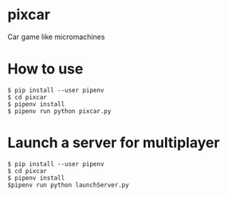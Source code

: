 # pixcar
Car game like micromachines

# How to use

```
$ pip install --user pipenv
$ cd pixcar
$ pipenv install
$ pipenv run python pixcar.py

```

# Launch a server for multiplayer

```
$ pip install --user pipenv
$ cd pixcar
$ pipenv install
$pipenv run python launchServer.py

```
